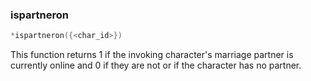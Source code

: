 ### ispartneron
```c
*ispartneron({<char_id>})
```

This function returns 1 if the invoking character's marriage partner is
currently online and 0 if they are not or if the character has no partner.
